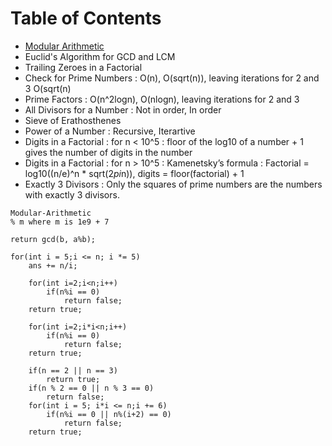 # Table of Contents

 - [Modular Arithmetic](#Modular-Arithmetic)
 - Euclid's Algorithm for GCD and LCM
 - Trailing Zeroes in a Factorial
 - Check for Prime Numbers :  O(n), O(sqrt(n)), leaving iterations for 2 and 3 O(sqrt(n)
 - Prime Factors : O(n^2logn), O(nlogn), leaving iterations for 2 and 3
 - All Divisors for a Number : Not in order, In order
 - Sieve of Erathosthenes
 - Power of a Number : Recursive, Iterartive
 - Digits in a Factorial : for n < 10^5 : floor of the log10 of a number + 1 gives the number of digits in the number
 - Digits in a Factorial : for n > 10^5 : Kamenetsky’s formula : Factorial = log10((n/e)^n * sqrt(2*pi*n)), digits = floor(factorial) + 1
 - Exactly 3 Divisors : Only the squares of prime numbers are the numbers with exactly 3 divisors.




```
Modular-Arithmetic
% m where m is 1e9 + 7
```

```
return gcd(b, a%b);
```

```
for(int i = 5;i <= n; i *= 5)
    ans += n/i;
```

```
    for(int i=2;i<n;i++)
        if(n%i == 0)
            return false;
    return true;
```

```
    for(int i=2;i*i<n;i++)
        if(n%i == 0)
            return false;
    return true;
```

```
    if(n == 2 || n == 3)
        return true;
    if(n % 2 == 0 || n % 3 == 0)
        return false;
    for(int i = 5; i*i <= n;i += 6)
        if(n%i == 0 || n%(i+2) == 0)
            return false;
    return true;
```
